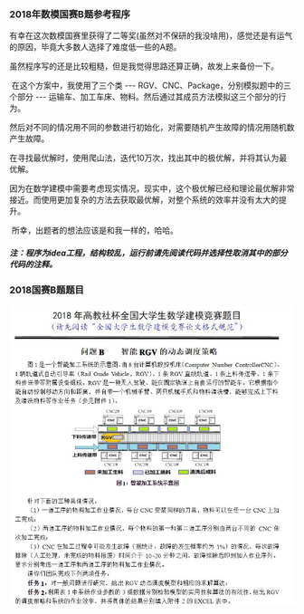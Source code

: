 ### 2018年数模国赛B题参考程序

​	有幸在这次数模国赛里获得了二等奖(虽然对不保研的我没啥用)，感觉还是有运气的原因，毕竟大多数人选择了难度低一些的A题。

​	虽然程序写的还是比较粗糙，但是我觉得思路还算正确，故发上来备份一下。

​	在这个方案中，我使用了三个类 --- RGV、CNC、Package，分别模拟题中的三个部分 --- 运输车、加工车床、物料。然后通过其成员方法模拟这三个部分的行为。

​	然后对不同的情况用不同的参数进行初始化，对需要随机产生故障的情况用随机数产生故障。

​	在寻找最优解时，使用爬山法，迭代10万次，找出其中的极优解，并将其认为最优解。

​	因为在数学建模中需要考虑现实情况，现实中，这个极优解已经和理论最优解非常接近。而使用更加复杂的方法去获取最优解，对整个系统的效率并没有太大的提升。

​	所幸，出题者的想法应该是和我一样的，哈哈。

##### 注：程序为idea工程，结构较乱，运行前请先阅读代码并选择性取消其中的部分代码的注释。

### 2018国赛B题题目

![](2018年数模B题.jpg)